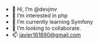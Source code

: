 - 👋 Hi, I’m @devjmv
- 👀 I’m interested in php
- 🌱 I’m currently learning Symfony
- 💞️ I’m looking to collaborate.
- 📫 javier161890@gmail.com

<!---
devjmv/devjmv is a ✨ special ✨ repository because its `README.md` (this file) appears on your GitHub profile.
You can click the Preview link to take a look at your changes.
--->
